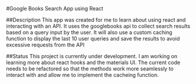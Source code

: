 #Google Books Search App using React

##Description
This app was created for me to learn about using react and interacting with an API. It uses the googlebooks api to collect search results based on a query input by the user.
It will also use a custom caching function to display the last 10 user queries and save the results to avoid excessive requests from the API

##Status
This project is currently under development. I am working on learning more about react hooks and the materials UI. The current code needs to be refactored so that 
the methods work more seamlessly to interact with and allow me to implement the cacheing function. 

